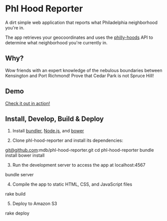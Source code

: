 # Phl Hood Reporter

A dirt simple web application that reports what Philadelphia neighborhood you're in.

The app retrieves your geocoordinates and uses the [philly-hoods](https://github.com/davewalk/philly-hoods) API to determine what neighborhood you're currently in.

## Why?

Wow friends with an expert knowledge of the nebulous boundaries between Kensington and Port Richmond! Prove that Cedar Park is not Spruce Hill!

## Demo

[Check it out in action!](http://bit.ly/19dtPA1)

## Install, Develop, Build &amp; Deploy

1. Install [bundler](http://bundler.io/), [Node.js](http://nodejs.org/), and [bower](http://bower.io/)

2. Clone phl-hood-reporter and install its dependencies:

  git@github.com:mdb/phl-hood-reporter.git
  cd phl-hood-reporter
  bundle install
  bower install

3. Run the development server to access the app at localhost:4567

  bundle server

4. Compile the app to static HTML, CSS, and JavaScript files

  rake build

5. Deploy to Amazon S3

  rake deploy
